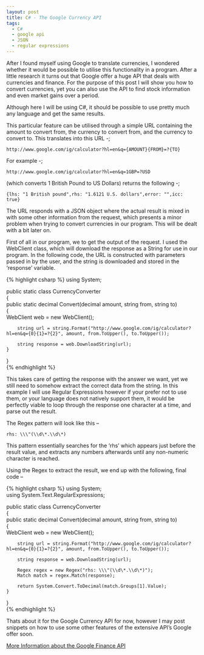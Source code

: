 ```yaml
---
layout: post
title: C# - The Google Currency API
tags:
  - C#
  - google api
  - JSON
  - regular expressions
---
```

After I found myself using Google to translate currencies, I wondered whether it would be possible to utilise this functionality in a program. After a little research it turns out that Google offer a huge API that deals with currencies and finance. For the purpose of this post I will show you how to convert currencies, yet you can also use the API to find stock information and even market gains over a period.

Although here I will be using C#, it should be possible to use pretty much any language and get the same results.

This particular feature can be utilised through a simple URL containing the amount to convert from, the currency to convert from, and the currency to convert to. This translates into this URL -;

`http://www.google.com/ig/calculator?hl=en&q={AMOUNT}{FROM}=?{TO}`

For example -;

`http://www.google.com/ig/calculator?hl=en&q=1GBP=?USD`

(which converts 1 British Pound to US Dollars) returns the following -;

`{lhs: "1 British pound",rhs: "1.6121 U.S. dollars",error: "",icc: true}`

The URL responds with a JSON object where the actual result is mixed in with some other information from the request, which presents a minor problem when trying to convert currencies in our program. This will be dealt with a bit later on.

First of all in our program, we to get the output of the request. I used the WebClient class, which will download the response as a String for use in our program. In the following code, the URL is constructed with parameters passed in by the user, and the string is downloaded and stored in the &#8216;response&#8217; variable.

{% highlight csharp %}
using System;

public static class CurrencyConverter  
{  
	public static decimal Convert(decimal amount, string from, string to)  
	{  
		WebClient web = new WebClient();

		string url = string.Format("http://www.google.com/ig/calculator?hl=en&q={0}{1}=?{2}", amount, from.ToUpper(), to.ToUpper());

		string response = web.DownloadString(url);  
	}  
}  
{% endhighlight %}

This takes care of getting the response with the answer we want, yet we still need to somehow extract the correct data from the string. In this example I will use Regular Expressions however if your prefer not to use them, or your language does not natively support them, it would be perfectly viable to loop through the response one character at a time, and parse out the result.

The Regex pattern will look like this &#8211;

`rhs: \\\"(\\d\*.\\d\*)`

This pattern essentially searches for the &#8216;rhs&#8217; which appears just before the result value, and extracts any numbers afterwards until any non-numeric character is reached.

Using the Regex to extract the result, we end up with the following, final code &#8211;

{% highlight csharp %}
using System;  
using System.Text.RegularExpressions;

public static class CurrencyConverter  
{  
	public static decimal Convert(decimal amount, string from, string to)  
	{  
		WebClient web = new WebClient();

		string url = string.Format("http://www.google.com/ig/calculator?hl=en&q={0}{1}=?{2}", amount, from.ToUpper(), to.ToUpper());

		string response = web.DownloadString(url);

		Regex regex = new Regex("rhs: \\\"(\\d\*.\\d\*)");  
		Match match = regex.Match(response);

		return System.Convert.ToDecimal(match.Groups[1].Value);  
	}  
}  
{% endhighlight %}

Thats about it for the Google Currency API for now, however I may post snippets on how to use some other features of the extensive API&#8217;s Google offer soon.

[More Information about the Google Finance API][1]

 [1]: http://code.google.com/apis/finance/docs/2.0/reference.html